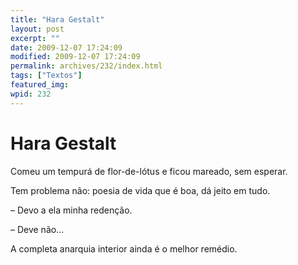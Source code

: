 ```yaml
---
title: "Hara Gestalt"
layout: post
excerpt: ""
date: 2009-12-07 17:24:09
modified: 2009-12-07 17:24:09
permalink: archives/232/index.html
tags: ["Textos"]
featured_img: 
wpid: 232
---
```


# Hara Gestalt

Comeu um tempurá de flor-de-lótus e ficou mareado, sem esperar.

Tem problema não: poesia de vida que é boa, dá jeito em tudo.

– Devo a ela minha redenção.

– Deve não…

A completa anarquia interior ainda é o melhor remédio.